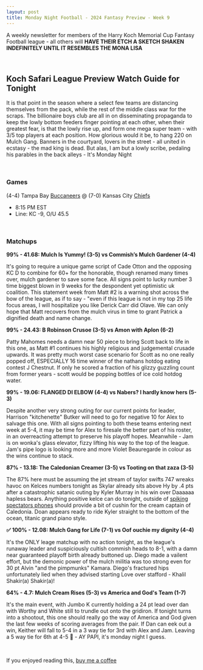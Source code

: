 ```yaml
---
layout: post
title: Monday Night Football - 2024 Fantasy Preview - Week 9
---
```


A weekly newsletter for members of the Harry Koch Memorial Cup Fantasy Football league - all others will **HAVE THEIR ETCH A SKETCH SHAKEN INDEFINITELY UNTIL IT RESEMBLES THE MONA LISA**

<br/>

## Koch Safari League Preview Watch Guide for Tonight

It is that point in the season where a select few teams are distancing themselves from the pack, while the rest of the middle class war for the scraps. The billionaire boys club are all in on disseminating propaganda to keep the lowly bottom feeders finger pointing at each other, when their greatest fear, is that the lowly rise up, and form one mega super team - with 3/5 top players at each position. How glorious would it be, to hang 220 on Mulch Gang. Banners in the courtyard, lovers in the street - all united in ecstasy - the mad king is dead. But alas, I am but a lowly scribe, pedaling his parables in the back alleys - It's Monday Night

<br/>

### Games
(4-4) Tampa Bay [Buccaneers](https://g.co/kgs/zszhz3i) @ (7-0) Kansas City [Chiefs](https://www.turtlecreekcasino.com/)
* 8:15 PM EST
* Line: KC -9, O/U 45.5


<br/>

### Matchups

**99% - 41.68: Mulch Is Yummy! (3-5) vs Commish’s Mulch Gardener (4-4)**

It's going to require a unique game script of Cade Otton and the opposing KC D to combine for 60+ for the honorable, though renamed many times over, mulch gardener to save some face. All signs point to lucky number 3 time biggest blown in 9 weeks for the despondent yet optimistic uk coalition. This statement week from Matt #2 is a warning shot across the bow of the league, as if to say - "even if this league is not in my top 25 life focus areas, I will hospitalize you like Derick Carr did Olave. We can only hope that Matt recovers from the mulch virus in time to grant Patrick a dignified death and name change.    

**99% - 24.43: B Robinson Crusoe (3-5) vs Amon with Aplon (6-2)**

Patty Mahomes needs a damn near 50 piece to bring Scott back to life in this one, as Matt #1 continues his highly religious and judgemental crusade upwards. It was pretty much worst case scenario for Scott as no one really popped off, ESPECIALLY 16 time winner of the nathans hotdog eating contest J Chestnut. If only he scored a fraction of his glizzy guzzling count from former years - scott would be popping bottles of ice cold hotdog water. 


**99% - 19.06: FLANGED DI ELBOW (4-4) vs Nabers? I hardly know hers (5-3)**

Despite another very strong outing for our current points for leader, Harrison "kitchenette" Butker will need to go for negative 10 for Alex to salvage this one. With all signs pointing to both these teams entering next week at 5-4, it may be time for Alex to firesale the better part of his roster, in an overreacting attempt to preserve his playoff hopes. Meanwhile - Jam is on wonka's glass elevator, fizzy lifting his way to the top of the league. Jam's pipe logo is looking more and more Violet Beauregarde in colour as the wins continue to stack. 

**87% - 13.18: The Caledonian Creamer (3-5) vs Tooting on that zaza (3-5)**

The 87% here must be assuming the jet stream of taylor swifts 747 wreaks havoc on Kelces numbers tonight as Skylar already sits above Hy by .4 pts after a catastrophic satanic outing by Kyler Murray in his win over Daaaaaa hapless bears. Anything positive kelce can do tonight, outside of [spiking spectators phones](https://www.reddit.com/r/sports/comments/1gi4fxv/jason_kelce_smashes_students_phone_after_they/) should provide a bit of cushin for the cream captain of Caledonia. Doan appears ready to ride Kyler straight to the bottom of the ocean, titanic grand piano style. 


**✅ 100% - 12.08: Mulch Gang for Life (7-1) vs Oof ouchie my dignity (4-4)**

It's the ONLY leage matchup with no action tonight, as the league's runaway leader and suspiciously cultish commish heads to 8-1, with a damn near guaranteed playoff birth already buttoned up. Diego made a vailent effort, but the demonic power of the mulch militia was too strong even for 30 pt Alvin "and the pimpmunks" Kamara. Diego's fractured hips unfortunately lied when they advised starting Love over stafford - Khalil Shakir(a) Shakir(a)! 

**64% - 4.7: Mulch Cream Rises (5-3) vs America and God's Team (1-7)**

It's the main event, with Jumbo K currently holding a 24 pt lead over dan with Worthy and White still to trundle out onto the gridiron. If tonight turns into a shootout, this one should really go the way of America and God given the last few weeks of scoring averages from the pair. If Dan can eek out a win, Keither will fall to 5-4 in a 3 way tie for 3rd with Alex and Jam. Leaving a 5 way tie for 6th at 4-5 🤯 - AY PAPI, it's monday night I guess.

<br/>

If you enjoyed reading this, [buy me a coffee](https://buymeacoffee.com/pdubslax)

<br/>


